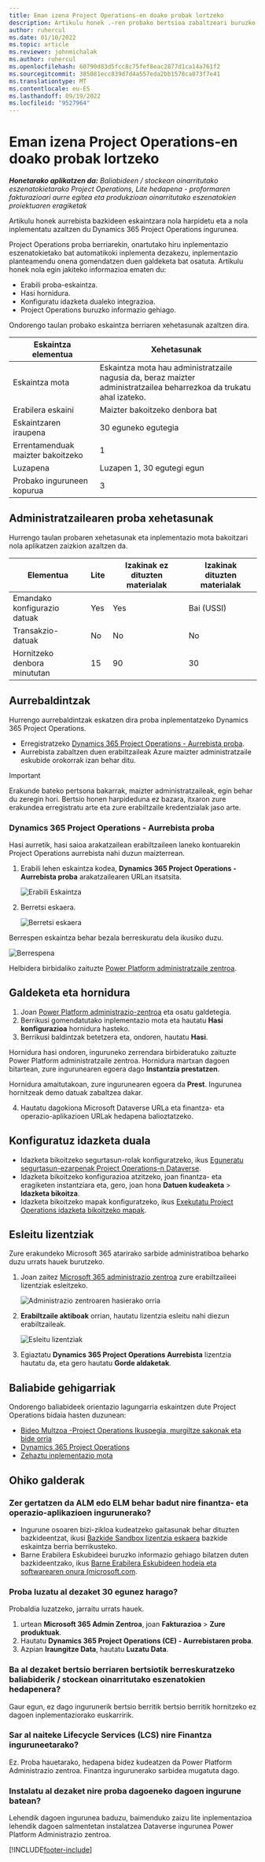 ```yaml
---
title: Eman izena Project Operations-en doako probak lortzeko
description: Artikulu honek .-ren probako bertsioa zabaltzeari buruzko informazioa eskaintzen du Dynamics 365 Project Operations.
author: ruhercul
ms.date: 01/10/2022
ms.topic: article
ms.reviewer: johnmichalak
ms.author: ruhercul
ms.openlocfilehash: 60790d83d5fcc8c75fef8eac2877d1ca14a761f2
ms.sourcegitcommit: 385081ecc839d7d4a557eda2bb1578ca073f7e41
ms.translationtype: MT
ms.contentlocale: eu-ES
ms.lasthandoff: 09/19/2022
ms.locfileid: "9527964"
---
```

# <a name="sign-up-for-project-operations-trials"></a>Eman izena Project Operations-en doako probak lortzeko 

_**Honetarako aplikatzen da:** Baliabideen / stockean oinarritutako eszenatokietarako Project Operations, Lite hedapena - proformaren fakturazioari aurre egitea eta produkzioan oinarritutako eszenatokien proiektuaren eragiketak_ 



Artikulu honek aurrebista bazkideen eskaintzara nola harpidetu eta a nola inplementatu azaltzen du Dynamics 365 Project Operations ingurunea.

Project Operations proba berriarekin, onartutako hiru inplementazio eszenatokietako bat automatikoki inplementa dezakezu, inplementazio planteamendu onena gomendatzen duen galdeketa bat osatuta. Artikulu honek nola egin jakiteko informazioa ematen du:

- Erabili proba-eskaintza.
- Hasi hornidura.
- Konfiguratu idazketa dualeko integrazioa.
- Project Operations buruzko informazio gehiago. 

Ondorengo taulan probako eskaintza berriaren xehetasunak azaltzen dira.

| **Eskaintza elementua**               | **Xehetasunak**                                  |
|------------------------------|----------------------------------------------|
| Eskaintza mota                   | Eskaintza mota hau administratzaile nagusia da, beraz maizter administratzailea beharrezkoa da trukatu ahal izateko. |
| Erabilera eskaini                    | Maizter bakoitzeko denbora bat                          |
| Eskaintzaren iraupena               | 30 eguneko egutegia                             |
| Errentamenduak maizter bakoitzeko       | 1                                            |
| Luzapena                    | Luzapen 1, 30 egutegi egun               |
| Probako inguruneen kopurua | 3                                            |


## <a name="admin-trial-details"></a>Administratzailearen proba xehetasunak
Hurrengo taulan probaren xehetasunak eta inplementazio mota bakoitzari nola aplikatzen zaizkion azaltzen da.

| **Elementua**                      | **Lite**                                     | **Izakinak ez dituzten materialak** | **Izakinak dituzten materialak** |
|-------------------------------|----------------------------------------------|---------------------------|-----------------------|
| Emandako konfigurazio datuak           | Yes                                          | Yes                       | Bai (USSI)            |
| Transakzio-datuak            | No                                           | No                        | No                    |
| Hornitzeko denbora minututan  | 15                                           | 90                        | 30                    |
 
## <a name="prerequisites"></a>Aurrebaldintzak
Hurrengo aurrebaldintzak eskatzen dira proba inplementatzeko Dynamics 365 Project Operations.

- Erregistratzeko [Dynamics 365 Project Operations - Aurrebista proba](https://www.aka.ms/try-po).
- Aurrebista zabaltzen duen erabiltzaileak Azure maizter administratzaile eskubide orokorrak izan behar ditu.

> [!IMPORTANT]
> Erakunde bateko pertsona bakarrak, maizter administratzaileak, egin behar du zeregin hori. Bertsio honen harpideduna ez bazara, itxaron zure erakundea erregistratu arte eta zure erabiltzaile kredentzialak jaso arte.

### <a name="dynamics-365-project-operations---preview-trial"></a>Dynamics 365 Project Operations - Aurrebista proba 

Hasi aurretik, hasi saioa arakatzailean erabiltzaileen laneko kontuarekin Project Operations aurrebista nahi duzun maizterrean.

1. Erabili lehen eskaintza kodea, **Dynamics 365 Project Operations - Aurrebista proba** arakatzailearen URLan itsatsita.

    ![Erabili Eskaintza](./media/16RedeemFirstOfferNew.png)

2. Berretsi eskaera.

    ![Berretsi eskaera](./media/17ConfirmOrderNew.png)

  Berrespen eskaintza behar bezala berreskuratu dela ikusiko duzu.

   ![Berrespena](./media/18OrderConfirmationNew.png)

  Helbidera birbidaliko zaituzte [Power Platform administratzaile zentroa](https://admin.powerplatform.microsoft.com/projectoperationstrial).

## <a name="questionnaire-and-provisioning"></a>Galdeketa eta hornidura

1.  Joan [Power Platform administrazio-zentroa](https://admin.powerplatform.com/projectoperationstrial) eta osatu galdetegia.  
2.  Berrikusi gomendatutako inplementazio mota eta hautatu **Hasi konfigurazioa** hornidura hasteko.
3.  Berrikusi baldintzak betetzera eta, ondoren, hautatu **Hasi**.

   Hornidura hasi ondoren, inguruneko zerrendara birbideratuko zaituzte Power Platform administratzaile zentroa. Hornidura martxan dagoen bitartean, zure ingurunearen egoera dago **Instantzia prestatzen**.
 
  Hornidura amaitutakoan, zure ingurunearen egoera da **Prest**. Ingurunea hornitzeak demo datuak zabaltzea dakar.
 
4.  Hautatu dagokiona Microsoft Dataverse URLa eta finantza- eta operazio-aplikazioen URLak hedapena balioztatzeko.

## <a name="configuring-dual-write"></a>Konfiguratuz idazketa duala
- Idazketa bikoitzeko segurtasun-rolak konfiguratzeko, ikus [Eguneratu segurtasun-ezarpenak Project Operations-n Dataverse](resource-provision-new-environment.md#update-security-settings-on-project-operations-on-dataverse).
- Idazketa bikoitzeko konfigurazioa atzitzeko, joan finantza- eta eragiketen instantziara eta, gero, joan hona **Datuen kudeaketa** > **Idazketa bikoitza**.
- Idazketa bikoitzeko mapak konfiguratzeko, ikus [Exekutatu Project Operations idazketa bikoitzeko mapak](resource-provision-new-environment.md#run-project-operations-dual-write-maps).

## <a name="assign-licenses"></a>Esleitu lizentziak

Zure erakundeko Microsoft 365 atarirako sarbide administratiboa beharko duzu urrats hauek burutzeko.

1. Joan zaitez [Microsoft 365 administrazio zentroa](https://portal.office.com/) zure erabiltzaileei lizentziak esleitzeko.

   ![Administrazio zentroaren hasierako orria](./media/14AdminPortal.png)

2. **Erabiltzaile aktiboak** orrian, hautatu lizentzia esleitu nahi diezun erabiltzaileak.

   ![Esleitu lizentziak](./media/15AssignLicenses.png)

3. Egiaztatu **Dynamics 365 Project Operations Aurrebista**  lizentzia hautatu da, eta gero hautatu **Gorde aldaketak**.

## <a name="additional-resources"></a>Baliabide gehigarriak

Ondorengo baliabideek orientazio lagungarria eskaintzen dute Project Operations bidaia hasten duzunean:

- [Bideo Multzoa -Project Operations Ikuspegia, murgiltze sakonak eta bide orria](https://youtube.com/playlist?list=PLcakwueIHoT_LJ3Fr1tHnkPk5lioqE6uH)
- [Dynamics 365 Project Operations](/training/modules/examine-dynamics-365-project-operations/)
- [Zehaztu inplementazio mota](determine-deployment-type.md)

## <a name="frequently-asked-questions"></a>Ohiko galderak

### <a name="what-if-i-require-alm-or-elm-for-my-finance-and-operations-apps-environment"></a>Zer gertatzen da ALM edo ELM behar badut nire finantza- eta operazio-aplikazioen ingurunerako?

- Ingurune osoaren bizi-zikloa kudeatzeko gaitasunak behar dituzten bazkideentzat, ikusi [Bazkide Sandbox lizentzia eskaera](https://experience.dynamics.com/requestlicense) bazkide eskaintza berria berrikusteko. 
- Barne Erabilera Eskubideei buruzko informazio gehiago bilatzen duten bazkideentzako, ikus [Barne Erabilera Eskubideen hodeia eta softwarearen onura (microsoft.com](https://partner.microsoft.com/membership/internal-use-software).

### <a name="can-i-extend-my-trial-beyond-30-days"></a>Proba luzatu al dezaket 30 egunez harago?
Probaldia luzatzeko, jarraitu urrats hauek.

1. urtean **Microsoft 365 Admin Zentroa**, joan **Fakturazioa** > **Zure produktuak**.
2. Hautatu **Dynamics 365 Project Operations (CE) - Aurrebistaren proba**.
3. Azpian **Iraungitze Data**, hautatu **Luzatu Data**.

### <a name="can-i-upgrade-from-the-lite-deployment-to-the-resourcenon-stocked-based-scenario-deployment"></a>Ba al dezaket bertsio berriaren bertsiotik berreskuratzeko baliabiderik / stockean oinarritutako eszenatokien hedapenera?
Gaur egun, ez dago ingurunerik bertsio berritik bertsio berritik hornitzeko ez dagoen inplementaziorako euskarririk.

### <a name="can-i-access-lifecycle-services-lcs-for-my-finance-environments"></a>Sar al naiteke Lifecycle Services (LCS) nire Finantza inguruneetarako?  
Ez. Proba hauetarako, hedapena bidez kudeatzen da Power Platform Administrazio zentroa. Finantza ingurunerako sarbidea mugatuta dago.

### <a name="can-i-install-my-trial-on-an-existing-environment"></a>Instalatu al dezaket nire proba dagoeneko dagoen ingurune batean?
Lehendik dagoen ingurunea baduzu, baimenduko zaizu lite inplementazioa lehendik dagoen salmentetan instalatzea Dataverse ingurunea Power Platform Administrazio zentroa.

[!INCLUDE[footer-include](../includes/footer-banner.md)]
